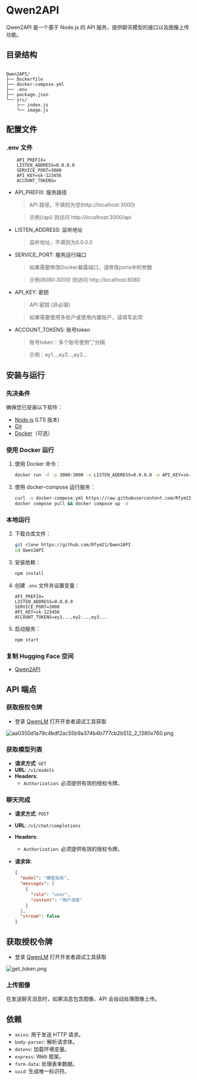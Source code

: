 # Qwen2API

Qwen2API 是一个基于 Node.js 的 API 服务，提供聊天模型的接口以及图像上传功能。

## 目录结构

```

Qwen2API/
├── Dockerfile
├── docker-compose.yml
├── .env
├── package.json
└── src/
    ├── index.js
    └── image.js

```

## 配置文件

### .env 文件

```plaintext
    API_PREFIX=
    LISTEN_ADDRESS=0.0.0.0
    SERVICE_PORT=3000
    API_KEY=sk-123456
    ACCOUNT_TOKENS=
```

- API_PREFIX: 服务路径
    > API 路径，不填则为空(http://localhost:3000)

    > 示例(/api) 则访问 http://localhost:3000/api
- LISTEN_ADDRESS: 监听地址
    > 监听地址，不填则为0.0.0.0

- SERVICE_PORT: 服务运行端口
    > 如果需要修改Docker暴露端口，请修改ports中的参数

    >示例(8080:3000) 则访问 http://localhost:8080
- API_KEY: 密钥
    > API 密钥 (非必填)

    > 如果需要使用多账户或使用内置账户，请填写此项
- ACCOUNT_TOKENS: 账号token
    > 账号token：多个账号使用","分隔

    > 示例：ey1...,ey2...,ey3...

## 安装与运行

### 先决条件

确保您已安装以下软件：

- [Node.js](https://nodejs.org/) (LTS 版本)
- [Git](https://git-scm.com/)
- [Docker](https://www.docker.com/)（可选）

### 使用 Docker 运行

1. 使用 Docker 命令：

   ```bash
   docker run -d -p 3000:3000 -e LISTEN_ADDRESS=0.0.0.0 -e API_KEY=sk-123456 -e ACCOUNT_TOKENS=ey1...,ey2...,ey3... -e API_PREFIX= -e SERVICE_PORT=3000 --name qwen2api rfym21/qwen2api:latest
   ```

2. 使用 docker-compose 运行服务：

   ```bash
   curl -o docker-compose.yml https://raw.githubusercontent.com/Rfym21/Qwen2API/refs/heads/main/docker-compose.yml
   docker compose pull && docker compose up -d
   ```

### 本地运行

2. 下载仓库文件：

   ```bash
   git clone https://github.com/Rfym21/Qwen2API
   cd Qwen2API
   ```

2. 安装依赖：

   ```bash
   npm install
   ```

3. 创建 `.env` 文件并设置变量：

   ```plaintext
   API_PREFIX=
   LISTEN_ADDRESS=0.0.0.0
   SERVICE_PORT=3000
   API_KEY=sk-123456
   ACCOUNT_TOKENS=ey1...,ey2...,ey3...
   ```

4. 启动服务：

   ```bash
   npm start
   ```

### 复制 Hugging Face 空间

- [Qwen2API](https://huggingface.co/spaces/devme/q2waepnilm)

## API 端点

### 获取授权令牌

- 登录 [QwenLM](https://chat.qwenlm.ai) 打开开发者调试工具获取

![aa0350d1a79c4bdf2ac55b9a374b4b777cb2b512_2_1380x760.png](https://s2.loli.net/2025/02/21/syXqpR3V5OAcDol.png)

### 获取模型列表

- **请求方式**: `GET`
- **URL**: `/v1/models`
- **Headers**:
  - `Authorization`: 必须提供有效的授权令牌。

### 聊天完成

- **请求方式**: `POST`
- **URL**: `/v1/chat/completions`
- **Headers**:
  - `Authorization`: 必须提供有效的授权令牌。
- **请求体**:

  ```json
  {
    "model": "模型名称",
    "messages": [
      {
        "role": "user",
        "content": "用户消息"
      }
    ],
    "stream": false
  }
  ```

## 获取授权令牌

- 登录 [QwenLM](https://chat.qwenlm.ai) 打开开发者调试工具获取

![get_token.png](https://s2.loli.net/2025/02/21/syXqpR3V5OAcDol.png)

### 上传图像

在发送聊天消息时，如果消息包含图像，API 会自动处理图像上传。

## 依赖

- `axios`: 用于发送 HTTP 请求。
- `body-parser`: 解析请求体。
- `dotenv`: 加载环境变量。
- `express`: Web 框架。
- `form-data`: 处理表单数据。
- `uuid`: 生成唯一标识符。
